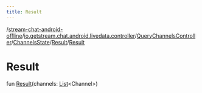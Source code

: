 ```yaml
---
title: Result
---
```

/[stream-chat-android-offline](../../../../index.md)/[io.getstream.chat.android.livedata.controller](../../../index.md)/[QueryChannelsController](../../index.md)/[ChannelsState](../index.md)/[Result](index.md)/[Result](Result.md)  
  
  
  
# Result  
fun [Result](Result.md)(channels: [List](https://kotlinlang.org/api/latest/jvm/stdlib/kotlin.collections/-list/index.html)&lt;Channel&gt;)
